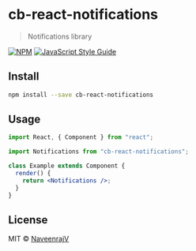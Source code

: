 # cb-react-notifications

> Notifications library

[![NPM](https://img.shields.io/npm/v/cb-react-notifications.svg)](https://www.npmjs.com/package/cb-react-notifications) [![JavaScript Style Guide](https://img.shields.io/badge/code_style-standard-brightgreen.svg)](https://standardjs.com)

## Install

```bash
npm install --save cb-react-notifications
```

## Usage

```jsx
import React, { Component } from "react";

import Notifications from "cb-react-notifications";

class Example extends Component {
  render() {
    return <Notifications />;
  }
}
```

## License

MIT © [NaveenrajV](https://github.com/NaveenrajV)
